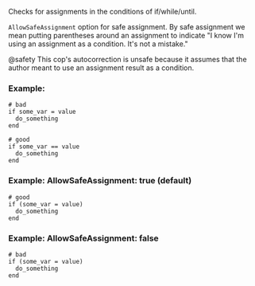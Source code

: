 Checks for assignments in the conditions of
if/while/until.

`AllowSafeAssignment` option for safe assignment.
By safe assignment we mean putting parentheses around
an assignment to indicate "I know I'm using an assignment
as a condition. It's not a mistake."

@safety
    This cop's autocorrection is unsafe because it assumes that
    the author meant to use an assignment result as a condition.

### Example:
    # bad
    if some_var = value
      do_something
    end

    # good
    if some_var == value
      do_something
    end

### Example: AllowSafeAssignment: true (default)
    # good
    if (some_var = value)
      do_something
    end

### Example: AllowSafeAssignment: false
    # bad
    if (some_var = value)
      do_something
    end
